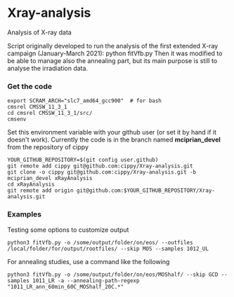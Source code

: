 # Xray-analysis
Analysis of X-ray data

Script originally developed to run the analysis of the first extended X-ray campaign (January-March 2021): python fitVfb.py
Then it was modified to be able to manage also the annealing part, but its main purpose is still to analyse the irradiation data.

### Get the code

```
export SCRAM_ARCH="slc7_amd64_gcc900"  # for bash
cmsrel CMSSW_11_3_1
cd cmsrel CMSSW_11_3_1/src/
cmsenv
```
Set this environment variable with your github user (or set it by hand if it doesn't work). 
Currently the code is in the branch named __mciprian_devel__ from the repository of cippy
```
YOUR_GITHUB_REPOSITORY=$(git config user.github)
git remote add cippy git@github.com:cippy/Xray-analysis.git
git clone -o cippy git@github.com:cippy/Xray-analysis.git -b mciprian_devel xRayAnalysis
cd xRayAnalysis
git remote add origin git@github.com:$YOUR_GITHUB_REPOSITORY/Xray-analysis.git
```

### Examples

Testing some options to customize output
```
python3 fitVfb.py -o /some/output/folder/on/eos/ --outfiles /local/folder/for/output/rootfiles/ --skip MOS --samples 1012_UL
```

For annealing studies, use a command like the following
```
python3 fitVfb.py -o /some/output/folder/on/eos/MOShalf/ --skip GCD --samples 1011_LR -a --annealing-path-regexp "1011_LR_ann_60min_60C_MOShalf_20C.*"
```


